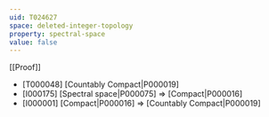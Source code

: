 ```yaml
---
uid: T024627
space: deleted-integer-topology
property: spectral-space
value: false
---
```

[[Proof]]

* [T000048] [Countably Compact|P000019]
* [I000175] [Spectral space|P000075] => [Compact|P000016]
* [I000001] [Compact|P000016] => [Countably Compact|P000019]

